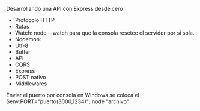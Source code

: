 Desarrollando una API con Express desde cero

- Protocolo HTTP
- Rutas
- Watch: node --watch para que la consola resetee el servidor por si sola. 
- Nodemon: 
- Utf-8
- Buffer
- APi
- CORS
- Express
- POST nativo
- Middlewares

Enviar el puerto por consola en Windows se coloca el $env:PORT="puerto(3000,1234)"; node "archivo"